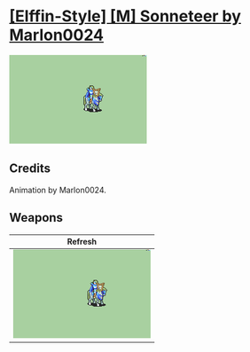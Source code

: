# [\[Elffin-Style\] \[M\] Sonneteer by Marlon0024](./)

<img src="./8.%20Refresh/Refresh_000.png" alt="[Elffin-Style] [M] Sonneteer by Marlon0024 standing" />

## Credits

Animation by Marlon0024.

## Weapons


|Refresh |
|  :---: |
| <img alt="Refresh animation" src="./8.%20Refresh/Refresh.gif" /> |
